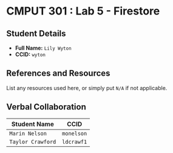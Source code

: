 # CMPUT 301 : Lab 5 - Firestore

## Student Details

- **Full Name:** `Lily Wyton`
- **CCID:** `wyton`

## References and Resources

List any resources used here, or simply put `N/A` if not applicable.

## Verbal Collaboration

| Student Name | CCID     |
| ------------ | -------- |
| `Marin Nelson` | `monelson` |
| `Taylor Crawford` | `ldcrawf1` |
